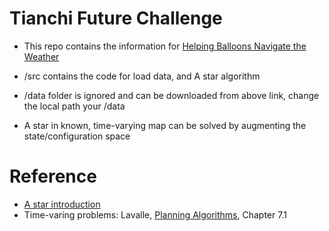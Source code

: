 # Tianchi Future Challenge #

* This repo contains the information for [Helping Balloons Navigate the Weather](https://tianchi.aliyun.com/competition/introduction.htm?spm=5176.100066.0.0.9c2f5d8JyVMlI&raceId=231622)

* /src contains the code for load data, and A star algorithm

* /data folder is ignored and can be downloaded from above link, change the local path your /data

* A star in known, time-varying map can be solved by augmenting the state/configuration space 

# Reference #
* [A star introduction](http://theory.stanford.edu/~amitp/GameProgramming/AStarComparison.html)
* Time-varing problems: Lavalle, [Planning Algorithms](http://planning.cs.uiuc.edu/), Chapter 7.1 
